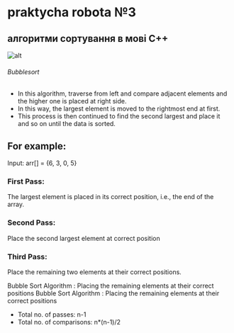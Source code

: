 # praktycha robota №3


## алгоритми сортування в мові С++

![alt](https://robodk.com/blog/wp-content/uploads/2018/05/Programming-Language-PNG-Download-Image.png)
###### Bubblesort
 - In this algorithm, traverse from left and compare adjacent elements and the higher one is placed at right side. 
 - In this way, the largest element is moved to the rightmost end at first. 
 - This process is then continued to find the second largest and place it and so on until the data is sorted.
## For example:
Input: arr[] = {6, 3, 0, 5}
### First Pass: 

The largest element is placed in its correct position, i.e., the end of the array.

### Second Pass: 

Place the second largest element at correct position

### Third Pass:

Place the remaining two elements at their correct positions.

Bubble Sort Algorithm : Placing the remaining elements at their correct positions
Bubble Sort Algorithm : Placing the remaining elements at their correct positions

 - Total no. of passes: n-1
 - Total no. of comparisons: n*(n-1)/2

